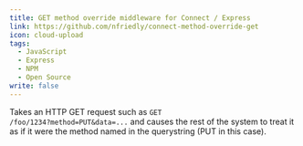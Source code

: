 ```yaml
---
title: GET method override middleware for Connect / Express
link: https://github.com/nfriedly/connect-method-override-get
icon: cloud-upload
tags: 
  - JavaScript
  - Express
  - NPM
  - Open Source
write: false
---
```


Takes an HTTP GET request such as <code>GET /foo/1234?method=PUT&data=...</code> and causes the rest of the system to 
treat it as if it were the method named in the querystring (PUT in this case).